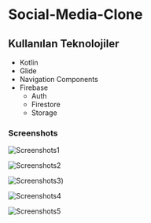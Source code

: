 # Social-Media-Clone
## Kullanılan Teknolojiler 
 * Kotlin
 * Glide
 * Navigation Components
 * Firebase
   * Auth
   * Firestore
   * Storage 

### Screenshots
![Screenshots1](https://media.discordapp.net/attachments/1085555582305587201/1106217356058968205/1683813154279.jpg?width=295&height=655)

![Screenshots2](https://media.discordapp.net/attachments/1085555582305587201/1106217356339974295/1683813154287.jpg?width=295&height=655)

![Screenshots3](https://media.discordapp.net/attachments/1085555582305587201/1106226563109900298/1683815350472.jpg?width=295&height=655))

![Screenshots4](https://media.discordapp.net/attachments/1085555582305587201/1106217356650360963/1683813154295.jpg?width=295&height=655)
 
![Screenshots5](https://cdn.discordapp.com/attachments/1085555582305587201/1106217355777945610/1683813154269.jpg?width=295&height=655)
